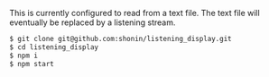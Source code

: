 
This is currently configured to read from a text file. The text file will eventually be replaced by a listening stream.

```bash
$ git clone git@github.com:shonin/listening_display.git
$ cd listening_display
$ npm i
$ npm start
```